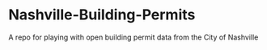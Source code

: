 Nashville-Building-Permits
==========================

A repo for playing with open building permit data from the City of Nashville
